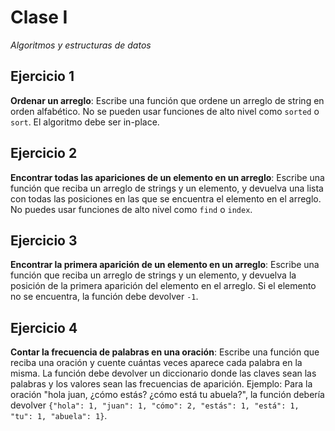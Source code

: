 
# Clase I
*Algoritmos y estructuras de datos*

## Ejercicio 1
**Ordenar un arreglo**: 
Escribe una función que ordene un arreglo de string en orden alfabético. No se pueden usar funciones de alto nivel como `sorted` o `sort`. El algoritmo debe ser in-place.

## Ejercicio 2
**Encontrar todas las apariciones de un elemento en un arreglo**: 
Escribe una función que reciba un arreglo de strings y un elemento, y devuelva una lista con todas las posiciones en las que se encuentra el elemento en el arreglo. No puedes usar funciones de alto nivel como `find` o `index`.

## Ejercicio 3
**Encontrar la primera aparición de un elemento en un arreglo**: 
Escribe una función que reciba un arreglo de strings y un elemento, y devuelva la posición de la primera aparición del elemento en el arreglo. Si el elemento no se encuentra, la función debe devolver `-1`.

## Ejercicio 4
**Contar la frecuencia de palabras en una oración**: 
Escribe una función que reciba una oración y cuente cuántas veces aparece cada palabra en la misma. La función debe devolver un diccionario donde las claves sean las palabras y los valores sean las frecuencias de aparición. 
Ejemplo: Para la oración "hola juan, ¿cómo estás? ¿cómo está tu abuela?", la función debería devolver `{"hola": 1, "juan": 1, "cómo": 2, "estás": 1, "está": 1, "tu": 1, "abuela": 1}`.
